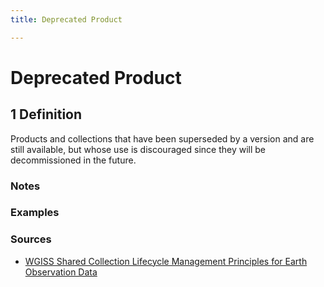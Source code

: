 ```yaml
---
title: Deprecated Product

---
```


# Deprecated Product

## 1 Definition

Products and collections that have been superseded by a version and are still available, but whose use is discouraged since they will be decommissioned in the future.

### Notes


### Examples 

### Sources 
- [WGISS Shared Collection Lifecycle Management Principles for Earth Observation Data](https://ceos.org/document_management/Working_Groups/WGISS/Documents/Shared%20Collection%20Lifecycle%20Management%20Principles%20for%20Earth%20Observation%20Data_March2025.pdf)
